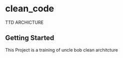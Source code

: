 # clean_code

TTD ARCHICTURE

## Getting Started

This Project is a training of uncle bob clean architcture
